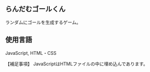 ## らんだむゴールくん

ランダムにゴールを生成するゲーム。

## 使用言語

JavaScript, HTML・CSS

【補足事項】
JavaScriptはHTMLファイルの中に埋め込んであります。

